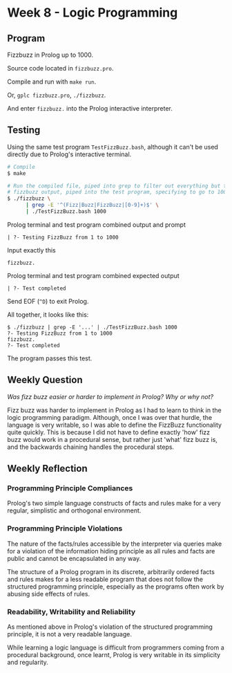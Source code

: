 # Week 8 - Logic Programming

## Program

Fizzbuzz in Prolog up to 1000.

Source code located in `fizzbuzz.pro`.

Compile and run with `make run`.

Or, `gplc fizzbuzz.pro`, `./fizzbuzz`.

And enter `fizzbuzz.` into the Prolog interactive interpreter.

## Testing

Using the same test program `TestFizzBuzz.bash`, although it can't be used
directly due to Prolog's interactive terminal.

```bash
# Compile
$ make

# Run the compiled file, piped into grep to filter out everything but the
# fizzbuzz output, piped into the test program, specifying to go to 1000.
$ ./fizzbuzz \
      | grep -E '^(Fizz|Buzz|FizzBuzz|[0-9]+)$' \
      | ./TestFizzBuzz.bash 1000
```

Prolog terminal and test program combined output and prompt

```
| ?- Testing FizzBuzz from 1 to 1000
```

Input exactly this

```
fizzbuzz.
```

Prolog terminal and test program combined expected output

```
| ?- Test completed
```

Send EOF (`^D`) to exit Prolog.

All together, it looks like this:

```
$ ./fizzbuzz | grep -E '...' | ./TestFizzBuzz.bash 1000
?- Testing FizzBuzz from 1 to 1000
fizzbuzz.
?- Test completed

```

The program passes this test.


## Weekly Question

*Was fizz buzz easier or harder to implement in Prolog? Why or why not?*

Fizz buzz was harder to implement in Prolog as I had to learn to think
in the logic programming paradigm. Although, once I was over that hurdle,
the language is very writable, so I was able to define the FizzBuzz
functionality quite quickly. This is because I did not have to define
exactly 'how' fizz buzz would work in a procedural sense, but
rather just 'what' fizz buzz is, and the backwards chaining handles
the procedural steps.

## Weekly Reflection

### Programming Principle Compliances

Prolog's two simple language constructs of facts and rules make for a 
very regular, simplistic and orthogonal environment.

### Programming Principle Violations

The nature of the facts/rules accessible by the interpreter via queries
make for a violation of the information hiding principle as all rules
and facts are public and cannot be encapsulated in any way.

The structure of a Prolog program in its discrete, arbitrarily ordered
facts and rules makes for a less readable program that does not follow
the structured programming principle, especially as the programs often
work by abusing side effects of rules.

### Readability, Writability and Reliability

As mentioned above in Prolog's violation of the structured programming
principle, it is not a very readable language.

While learning a logic language is difficult from programmers coming
from a procedural background, once learnt, Prolog is very writable
in its simplicity and regularity.
